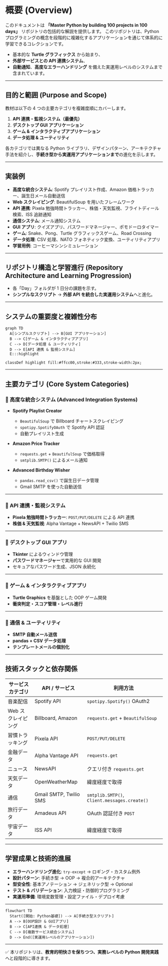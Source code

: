 # 概要 (Overview)

このドキュメントは **「Master Python by building 100 projects in 100 days」** リポジトリの包括的な解説を提供します。
このリポジトリは、Python プログラミングの概念を段階的に複雑化するアプリケーションを通じて体系的に学習できるコレクションです。

- 基本的な **Turtle グラフィックス** から始まり、
- **外部サービスとの API 連携システム**、
- **自動通知**、**高度なエラーハンドリング** を備えた実運用レベルのシステムまで含まれています。

---

## 目的と範囲 (Purpose and Scope)

教材は以下の 4 つの主要カテゴリを複雑度順にカバーします。

1. **API 連携・監視システム（最優先）**
2. **デスクトップ GUI アプリケーション**
3. **ゲーム & インタラクティブアプリケーション**
4. **データ処理 & ユーティリティ**

各カテゴリでは異なる Python ライブラリ、デザインパターン、アーキテクチャ手法を紹介し、**手続き型から実運用アプリケーションまで**の進化を示します。

---

## 実装例

- **高度な統合システム**: Spotify プレイリスト作成、Amazon 価格トラッカー、誕生日メール自動送信
- **Web スクレイピング**: BeautifulSoup を用いたフレームワーク
- **API 連携**: Pixela 勉強時間トラッカー、株価・天気監視、フライトディール検索、ISS 追跡通知
- **通信システム**: メール通知システム
- **GUI アプリ**: クイズアプリ、パスワードマネージャー、ポモドーロタイマー
- **ゲーム**: Snake、Pong、Turtle グラフィックスゲーム、Road Crossing
- **データ処理**: CSV 処理、NATO フォネティック変換、ユーティリティアプリ
- **学習用例**: コーヒーマシンシミュレーション

---

## リポジトリ構造と学習進行 (Repository Architecture and Learning Progression)

- 各「Day」フォルダが 1 日分の課題を示す。
- **シンプルなスクリプト** → **外部 API を統合した実運用システム**へと進化。

---

## システムの重要度と複雑性分布

```mermaid
graph TD
  A[シンプルスクリプト] --> B[GUI アプリケーション]
  B --> C[ゲーム & インタラクティブアプリ]
  C --> D[データ処理 & ユーティリティ]
  D --> E[API 連携 & 監視システム]
  E:::highlight

classDef highlight fill:#ffcc00,stroke:#333,stroke-width:2px;
```

---

## 主要カテゴリ (Core System Categories)

### 🔹 高度な統合システム (Advanced Integration Systems)

- **Spotify Playlist Creator**

  - `BeautifulSoup` で Billboard チャートスクレイピング
  - `spotipy.SpotifyOAuth` で Spotify API 認証
  - 自動プレイリスト生成

- **Amazon Price Tracker**

  - `requests.get` + `BeautifulSoup` で価格取得
  - `smtplib.SMTP()` によるメール通知

- **Advanced Birthday Wisher**

  - `pandas.read_csv()` で誕生日データ管理
  - Gmail SMTP を使った自動送信

---

### 🔹 API 連携・監視システム

- **Pixela 勉強時間トラッカー**: `POST/PUT/DELETE` による API 連携
- **株価 & 天気監視**: Alpha Vantage + NewsAPI + Twilio SMS

---

### 🔹 デスクトップ GUI アプリ

- **Tkinter** によるウィンドウ管理
- **パスワードマネージャー**で実用的な GUI 開発
- セキュアなパスワード生成、JSON 永続化

---

### 🔹 ゲーム & インタラクティブアプリ

- **Turtle Graphics** を基盤とした OOP ゲーム開発
- **衝突判定・スコア管理・レベル進行**

---

### 🔹 通信 & ユーティリティ

- **SMTP 自動メール送信**
- **pandas + CSV データ処理**
- **テンプレートメールの個別化**

---

## 技術スタックと依存関係

| サービスカテゴリ   | API / サービス         | 利用方法                                     |
| ------------------ | ---------------------- | -------------------------------------------- |
| 音楽配信           | Spotify API            | `spotipy.Spotify()` OAuth2                   |
| Web スクレイピング | Billboard, Amazon      | `requests.get` + `BeautifulSoup`             |
| 習慣トラッキング   | Pixela API             | `POST/PUT/DELETE`                            |
| 金融データ         | Alpha Vantage API      | `requests.get`                               |
| ニュース           | NewsAPI                | クエリ付き `requests.get`                    |
| 天気データ         | OpenWeatherMap         | 緯度経度で取得                               |
| 通信               | Gmail SMTP, Twilio SMS | `smtplib.SMTP()`, `Client.messages.create()` |
| 旅行データ         | Amadeus API            | OAuth 認証付き `POST`                        |
| 宇宙データ         | ISS API                | 緯度経度で取得                               |

---

## 学習成果と技術的進展

- **エラーハンドリング進化**: `try-except` → ロギング・カスタム例外
- **設計パターン**: 手続き型 → OOP → 複合的アーキテクチャ
- **型安全性**: 基本アノテーション → ジェネリック型 → Optional
- **テスト & バリデーション**: 入力検証・防御的プログラミング
- **実運用準備**: 環境変数管理・設定ファイル・デプロイ考慮

---

```mermaid
flowchart TD
  Start([開始: Python基礎]) --> A[手続き型スクリプト]
  A --> B[OOP設計 & GUIアプリ]
  B --> C[API連携 & データ処理]
  C --> D[複数サービス統合システム]
  D --> End([実運用レベルのアプリケーション])
```

---

✅ 本リポジトリは、**教育的明快さを保ちつつ、実務レベルの Python 開発実践**へと段階的に導きます。
